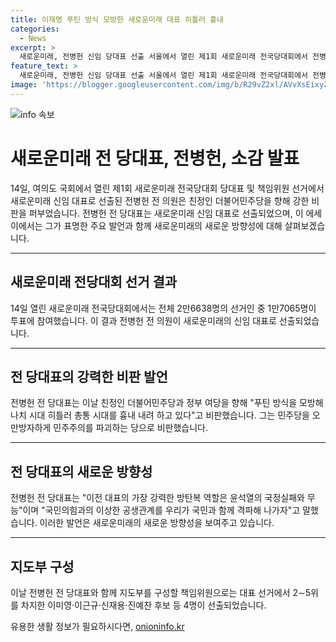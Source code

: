 ```yaml
---
title: 이재명 푸틴 방식 모방한 새로운미래 대표 히틀러 흉내
categories:
  - News
excerpt: >
  새로운미래, 전병헌 신임 당대표 선출 서울에서 열린 제1회 새로운미래 전국당대회에서 전병헌 전 의원이 대표로 선출됐다. 전 대표는 이를 통해 민주당과 정부 여당을 비판하며, 특히 푸틴 방식과 나치 시대를 언급하며 강한 언사를 던졌다. 이 대회에서는 전 대표 외에도 새로운미래의 지도부를 구성할 책임위원도 4명이 선출됐다.
feature_text: >
  새로운미래, 전병헌 신임 당대표 선출 서울에서 열린 제1회 새로운미래 전국당대회에서 전병헌 전 의원이 대표로 선출됐다. 전 대표는 이를 통해 민주당과 정부 여당을 비판하며, 특히 푸틴 방식과 나치 시대를 언급하며 강한 언사를 던졌다. 이 대회에서는 전 대표 외에도 새로운미래의 지도부를 구성할 책임위원도 4명이 선출됐다.
image: 'https://blogger.googleusercontent.com/img/b/R29vZ2xl/AVvXsEixyZcFfHzMRdzZMjFBmAUKJYCLCGyLL1o632UiGVXcaFdKo_bkvkuCioo0uUKlGfBVcT3P84aROyZIXSBEx3Aw5nCQ3pTgDom1WDC4m8eifvWiAmWEEVb4x6G_l8C0QH225ldMjyaFvpxGEBGNO37VmDTDMHGhJPq73UglMfDca1-0aw/s1600/blogspot.png'
---
```


<p><img src="https://blogger.googleusercontent.com/img/b/R29vZ2xl/AVvXsEixyZcFfHzMRdzZMjFBmAUKJYCLCGyLL1o632UiGVXcaFdKo_bkvkuCioo0uUKlGfBVcT3P84aROyZIXSBEx3Aw5nCQ3pTgDom1WDC4m8eifvWiAmWEEVb4x6G_l8C0QH225ldMjyaFvpxGEBGNO37VmDTDMHGhJPq73UglMfDca1-0aw/s1600/blogspot.png" alt="info 속보" /></p>

<h1>새로운미래 전 당대표, 전병헌, 소감 발표</h1>

<p data-ke-size="size16">14일, 여의도 국회에서 열린 제1회 새로운미래 전국당대회 당대표 및 책임위원 선거에서 새로운미래 신임 대표로 선출된 전병헌 전 의원은 친정인 더불어민주당을 향해 강한 비판을 퍼부었습니다. 전병헌 전 당대표는 새로운미래 신임 대표로 선출되었으며, 이 에세이에서는 그가 표명한 주요 발언과 함께 새로운미래의 새로운 방향성에 대해 살펴보겠습니다.</p>

<hr>

<h2 data-ke-size="size26">새로운미래 전당대회 선거 결과</h2>

<p data-ke-size="size16">14일 열린 새로운미래 전국당대회에서는 전체 2만6638명의 선거인 중 1만7065명이 투표에 참여했습니다. 이 결과 전병헌 전 의원이 새로운미래의 신임 대표로 선출되었습니다.</p>

<hr>

<h2 data-ke-size="size26">전 당대표의 강력한 비판 발언</h2>

<p data-ke-size="size16">전병헌 전 당대표는 이날 친정인 더불어민주당과 정부 여당을 향해 "푸틴 방식을 모방해 나치 시대 히틀러 총통 시대를 흉내 내려 하고 있다"고 비판했습니다. 그는 민주당을 오만방자하게 민주주의를 파괴하는 당으로 비판했습니다.</p>

<hr>

<h2 data-ke-size="size26">전 당대표의 새로운 방향성</h2>

<p data-ke-size="size16">전병헌 전 당대표는 "이전 대표의 가장 강력한 방탄복 역할은 윤석열의 국정실패와 무능"이며 "국민의힘과의 이상한 공생관계를 우리가 국민과 함께 격파해 나가자"고 말했습니다. 이러한 발언은 새로운미래의 새로운 방향성을 보여주고 있습니다.</p>

<hr>

<h2 data-ke-size="size26">지도부 구성</h2>

<p data-ke-size="size16">이날 전병헌 전 당대표와 함께 지도부를 구성할 책임위원으로는 대표 선거에서 2∼5위를 차지한 이미영·이근규·신재용·진예찬 후보 등 4명이 선출되었습니다.</p>
유용한 생활 정보가 필요하시다면, <a href="https://onioninfo.kr" rel="dofollow">onioninfo.kr</a>


